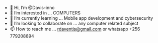 - 👋 Hi, I’m @Davis-inno
- 👀 I’m interested in ... COMPUTERS
- 🌱 I’m currently learning ... Mobile app development and cybersecurity
- 💞️ I’m looking to collaborate on ... any computer related subject
- 📫 How to reach me ... rdaventis@gmail.com or whatsapp +256 779208894

<!---
Davis-inno/Davis-inno is a ✨ special ✨ repository because its `README.md` (this file) appears on your GitHub profile.
You can click the Preview link to take a look at your changes.
--->

